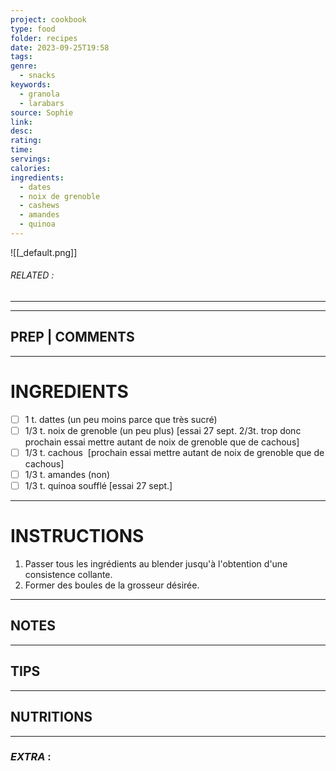 ```yaml
---
project: cookbook
type: food
folder: recipes
date: 2023-09-25T19:58
tags: 
genre:
  - snacks
keywords:
  - granola
  - larabars
source: Sophie
link: 
desc: 
rating: 
time: 
servings: 
calories: 
ingredients:
  - dates
  - noix de grenoble
  - cashews
  - amandes
  - quinoa
---
```


![[_default.png]]
###### *RELATED* : 
---


---
## PREP | COMMENTS



---
# INGREDIENTS

- [ ] 1 t. dattes (un peu moins parce que très sucré)
- [ ] 1/3 t. noix de grenoble (un peu plus) [essai 27 sept. 2/3t. trop donc prochain essai mettre autant de noix de grenoble que de cachous]
- [ ] 1/3 t. cachous  [prochain essai mettre autant de noix de grenoble que de cachous]
- [ ] 1/3 t. amandes (non)
- [ ] 1/3 t. quinoa soufflé [essai 27 sept.]

---
# INSTRUCTIONS

1. Passer tous les ingrédients au blender jusqu'à l'obtention d'une consistence collante. 
2. Former des boules de la grosseur désirée.

---
## NOTES



---
## TIPS



---
## NUTRITIONS



---
### *EXTRA* :



